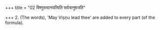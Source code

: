 +++
title = "02 विष्णुस्त्वानयत्विति सर्वत्रानुषजति"

+++
2. (The words), 'May Viṣṇu lead thee' are added to every part (of the formula).
